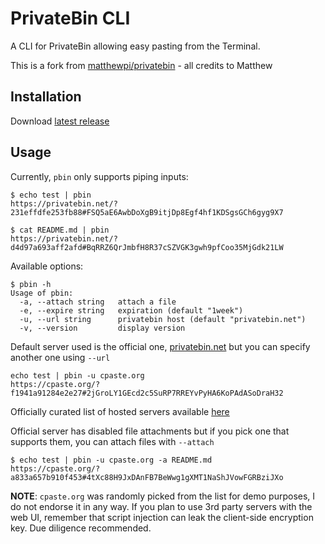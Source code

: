 # PrivateBin CLI

A CLI for PrivateBin allowing easy pasting from the Terminal.

This is a fork from [matthewpi/privatebin](https://github.com/matthewpi/privatebin) - all credits to Matthew

## Installation

Download [latest release](https://github.com/fopina/privatebin/releases/latest)

## Usage

Currently, `pbin` only supports piping inputs:

```shell
$ echo test | pbin
https://privatebin.net/?231effdfe253fb88#FSQ5aE6AwbDoXgB9itjDp8Egf4hf1KDSgsGCh6gyg9X7

$ cat README.md | pbin
https://privatebin.net/?d4d97a693aff2afd#BqRRZ6QrJmbfH8R37cSZVGK3gwh9pfCoo35MjGdk21LW
```

Available options:

```shell
$ pbin -h
Usage of pbin:
  -a, --attach string   attach a file
  -e, --expire string   expiration (default "1week")
  -u, --url string      privatebin host (default "privatebin.net")
  -v, --version         display version
```

Default server used is the official one, [privatebin.net](https://privatebin.net/) but you can specify another one using `--url`

```
echo test | pbin -u cpaste.org
https://cpaste.org/?f1941a91284e2e27#2jGroLY1GEcd2c5SuRP7RREYvPyHA6KoPAdASoDraH32
```

Officially curated list of hosted servers available [here](https://privatebin.info/directory/)

Official server has disabled file attachments but if you pick one that supports them, you can attach files with `--attach`

```shell
$ echo test | pbin -u cpaste.org -a README.md
https://cpaste.org/?a833a657b910f453#4tXc88H9JxDAnFB7BeWwg1gXMT1NaShJVowFGRBziJXo
```

**NOTE**: `cpaste.org` was randomly picked from the list for demo purposes, I do not endorse it in any way. If you plan to use 3rd party servers with the web UI, remember that script injection can leak the client-side encryption key. Due diligence recommended.
